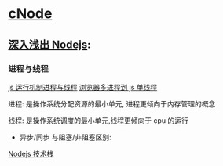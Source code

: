 <!--
 * @Author: TerryMin
 * @Date: 2023-01-02 09:51:15
 * @LastEditors: TerryMin
 * @LastEditTime: 2023-01-02 14:43:44
 * @Description: file not
-->

# [cNode](https://cnodejs.org/)

## [深入浅出 Nodejs](https://weread.qq.com/web/reader/d1b32290718ff65fd1befcc):

### 进程与线程

[js 运行机制进程与线程](https://blog.csdn.net/dreamingbaobei3/article/details/89513338)
[浏览器多进程到 js 单线程](https://segmentfault.com/a/1190000012925872)

进程: 是操作系统分配资源的最小单元, 进程更倾向于内存管理的概念

线程: 是操作系统调度的最小单元,线程更倾向于 cpu 的运行


- 异步/同步 与阻塞/非阻塞区别:

[Nodejs 技术栈](https://github.com/qufei1993/Nodejs-Roadmap)
